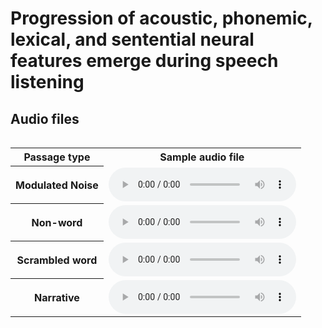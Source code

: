 # Progression of acoustic, phonemic, lexical, and sentential neural features emerge during speech listening


## Audio files
<div style="overflow-x: auto;" class="figure">
    <table class="audioTable">
        <tr>
            <th colspan="2">Passage type</th>
            <th colspan="2">Sample audio file</th>
        <tr>
            <th colspan="2">Modulated Noise</th>
            <td><audio controls="controls"><source src="Noise.mp3"></audio></td>
        </tr>
        <tr>
            <th colspan="2">Non-word</th>
            <td><audio controls="controls"><source src="Non-words.mp3"></audio></td>
        </tr>
        <tr>
            <th colspan="2">Scrambled word</th>
            <td><audio controls="controls"><source src="Scrambled.mp3"></audio></td>
        </tr>
        <tr>
            <th colspan="2">Narrative</th>
            <td><audio controls="controls"><source src="Narrative.mp3"></audio></td>
        </tr>
  
    
